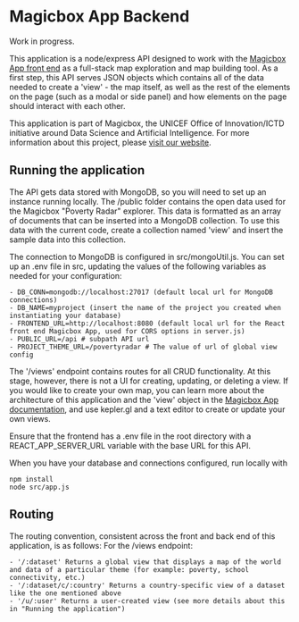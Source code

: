# Magicbox App Backend

Work in progress.

This application is a node/express API designed to work with the [Magicbox App front end](https://github.com/unicef/magicbox-app) as a full-stack map exploration and map building tool. As a first step, this API serves JSON objects which contains all of the data needed to create a 'view' - the map itself, as well as the rest of the elements on the page (such as a modal or side panel) and how elements on the page should interact with each other.

This application is part of Magicbox, the UNICEF Office of Innovation/ICTD initiative around Data Science and Artificial Intelligence. For more information about this project, please [visit our website](https://www.unicef.org/innovation/Magicbox).


## Running the application

The API gets data stored with MongoDB, so you will need to set up an instance running locally. The /public folder contains the open data used for the Magicbox "Poverty Radar" explorer. This data is formatted as an array of documents that can be inserted into a MongoDB collection. To use this data with the current code, create a collection named 'view' and insert the sample data into this collection.

The connection to MongoDB is configured in src/mongoUtil.js. You can set up an .env file in src, updating the values of the following variables as needed for your configuration:

    - DB_CONN=mongodb://localhost:27017 (default local url for MongoDB connections)
    - DB_NAME=myproject (insert the name of the project you created when instantiating your database)
    - FRONTEND_URL=http://localhost:8080 (default local url for the React front end Magicbox App, used for CORS options in server.js)
    - PUBLIC_URL=/api # subpath API url
    - PROJECT_THEME_URL=/povertyradar # The value of url of global view config

The '/views' endpoint contains routes for all CRUD functionality. At this stage, however, there is not a UI for creating, updating, or deleting a view. If you would like to create your own map, you can learn more about the architecture of this application and the 'view' object in the [Magicbox App documentation](https://github.com/unicef/magicbox-app), and use kepler.gl and a text editor to create or update your own views.

Ensure that the frontend has a .env file in the root directory with a REACT_APP_SERVER_URL variable with the base URL for this API.

When you have your database and connections configured, run locally with

```console
npm install
node src/app.js
```


## Routing

The routing convention, consistent across the front and back end of this application, is as follows:
    For the /views endpoint:


    - '/:dataset' Returns a global view that displays a map of the world and data of a particular theme (for example: poverty, school connectivity, etc.)
    - '/:dataset/c/:country' Returns a country-specific view of a dataset like the one mentioned above
    - '/u/:user' Returns a user-created view (see more details about this in "Running the application")

